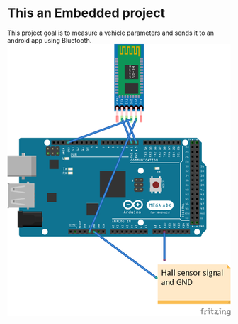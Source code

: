 # This an Embedded project
This project goal is to measure a vehicle parameters and sends it to an android app using Bluetooth.
![Embedded](Hardware.png)
